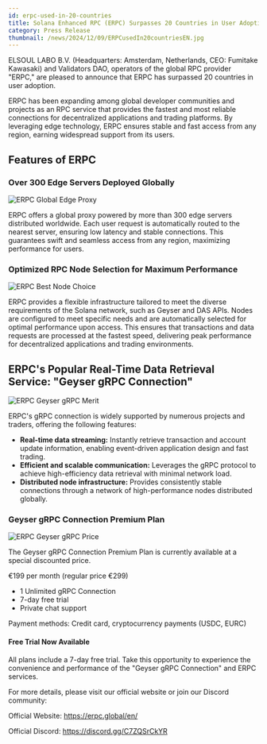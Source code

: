 ```yaml
---
id: erpc-used-in-20-countries
title: Solana Enhanced RPC (ERPC) Surpasses 20 Countries in User Adoption—Delivering the Fastest Access with Edge Technology
category: Press Release
thumbnail: /news/2024/12/09/ERPCusedIn20countriesEN.jpg
---
```


ELSOUL LABO B.V. (Headquarters: Amsterdam, Netherlands, CEO: Fumitake Kawasaki) and Validators DAO, operators of the global RPC provider "ERPC," are pleased to announce that ERPC has surpassed 20 countries in user adoption.

ERPC has been expanding among global developer communities and projects as an RPC service that provides the fastest and most reliable connections for decentralized applications and trading platforms. By leveraging edge technology, ERPC ensures stable and fast access from any region, earning widespread support from its users.

## Features of ERPC

### Over 300 Edge Servers Deployed Globally

![ERPC Global Edge Proxy](/news/2024/11/12/ERPCProxyEN.jpg)

ERPC offers a global proxy powered by more than 300 edge servers distributed worldwide. Each user request is automatically routed to the nearest server, ensuring low latency and stable connections. This guarantees swift and seamless access from any region, maximizing performance for users.

### Optimized RPC Node Selection for Maximum Performance

![ERPC Best Node Choice](/news/2024/11/12/ERPCBestChoiceEN.jpg)

ERPC provides a flexible infrastructure tailored to meet the diverse requirements of the Solana network, such as Geyser and DAS APIs. Nodes are configured to meet specific needs and are automatically selected for optimal performance upon access. This ensures that transactions and data requests are processed at the fastest speed, delivering peak performance for decentralized applications and trading environments.

## ERPC's Popular Real-Time Data Retrieval Service: "Geyser gRPC Connection"

![ERPC Geyser gRPC Merit](/news/2024/11/25/ERPCGeyserMeritEN.jpg)

ERPC's gRPC connection is widely supported by numerous projects and traders, offering the following features:

- **Real-time data streaming:** Instantly retrieve transaction and account update information, enabling event-driven application design and fast trading.
- **Efficient and scalable communication:** Leverages the gRPC protocol to achieve high-efficiency data retrieval with minimal network load.
- **Distributed node infrastructure:** Provides consistently stable connections through a network of high-performance nodes distributed globally.

### Geyser gRPC Connection Premium Plan

![ERPC Geyser gRPC Price](/news/2024/11/25/ERPCGeyserPriceEN.jpg)

The Geyser gRPC Connection Premium Plan is currently available at a special discounted price.

€199 per month (regular price €299)

- 1 Unlimited gRPC Connection
- 7-day free trial
- Private chat support

Payment methods: Credit card, cryptocurrency payments (USDC, EURC)

#### Free Trial Now Available

All plans include a 7-day free trial. Take this opportunity to experience the convenience and performance of the "Geyser gRPC Connection" and ERPC services.

For more details, please visit our official website or join our Discord community:

Official Website: https://erpc.global/en/

Official Discord: https://discord.gg/C7ZQSrCkYR
